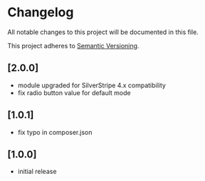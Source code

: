 # Changelog

All notable changes to this project will be documented in this file.

This project adheres to [Semantic Versioning](http://semver.org/).

## [2.0.0]

* module upgraded for SilverStripe 4.x compatibility
* fix radio button value for default mode

## [1.0.1]

* fix typo in composer.json

## [1.0.0]

* initial release
